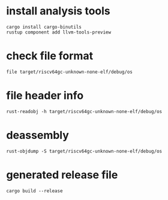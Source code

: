 # install analysis tools

```
cargo install cargo-binutils
rustup component add llvm-tools-preview
```

# check file format
```
file target/riscv64gc-unknown-none-elf/debug/os
```

# file header info
```
rust-readobj -h target/riscv64gc-unknown-none-elf/debug/os

```
# deassembly 
```
rust-objdump -S target/riscv64gc-unknown-none-elf/debug/os
```

# generated release file
```
cargo build --release
```